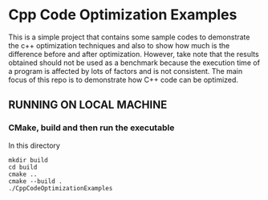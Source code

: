 # Cpp Code Optimization Examples
This is a simple project that contains some sample codes to demonstrate the c++ optimization techniques and also to show how much is the difference before and after optimization. However, take note that the results obtained should not be used as a benchmark because the execution time of a program is affected by lots of factors and is not consistent. The main focus of this repo is to demonstrate how C++ code can be optimized.

## RUNNING ON LOCAL MACHINE

### CMake, build and then run the executable
In this directory
```
mkdir build
cd build
cmake ..
cmake --build .
./CppCodeOptimizationExamples
```